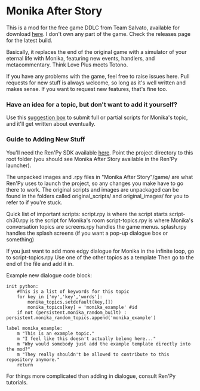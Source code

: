 # Monika After Story

This is a mod for the free game DDLC from Team Salvato, available for download [here](ddlc.moe). I don't own any part of the game.
Check the releases page for the latest build.

Basically, it replaces the end of the original game with a simulator of your eternal life with Monika, featuring new events, handlers, and metacommentary. Think Love Plus meets Totono.

If you have any problems with the game, feel free to raise issues here. Pull requests for new stuff is always welcome, so long as it's well written and makes sense. If you want to request new features, that's fine too.

### Have an idea for a topic, but don't want to add it yourself?

Use this [suggestion box](http://freesuggestionbox.com/pub/dreoode) to submit full or partial scripts for Monika's topic, and it'll get written about eventually.

 ### Guide to Adding New Stuff
  You'll need the Ren'Py SDK available [here](https://www.renpy.org/latest.html). Point the project directory to this root folder (you should see Monika After Story available in the Ren'Py launcher).

 The unpacked images and .rpy files in "Monika After Story"/game/ are what Ren'Py uses to launch the project, so any changes you make have to go there to work.
 The original scripts and images are unpackaged can be found in the folders called original_scripts/ and original_images/ for you to refer to if you're stuck.

Quick list of important scripts:
script.rpy is where the script starts
script-ch30.rpy is the script for Monika's room
script-topics.rpy is where Monika's conversation topics are
screens.rpy handles the game menus.
splash.rpy handles the splash screens (if you want a pop-up dialogue box or something)

If you just want to add more edgy dialogue for Monika in the infinite loop, go to script-topics.rpy
Use one of the other topics as a template
Then go to the end of the file and add it in.

Example new dialogue code block:
```
init python:
    #This is a list of keywords for this topic
    for key in ['my','key','words']:
        monika_topics.setdefault(key,[])
        monika_topics[key] = 'monika_example' #id
    if not (persistent.monika_random_built) : persistent.monika_random_topics.append('monika_example')

label monika_example:
    m "This is an example topic."
    m "I feel like this doesn't actually belong here..."
    m "Why would somebody just add the example template directly into the mod?"
    m "They really shouldn't be allowed to contribute to this repository anymore."
    return
```

For things more complicated than adding in dialogue, consult Ren'Py tutorials.
